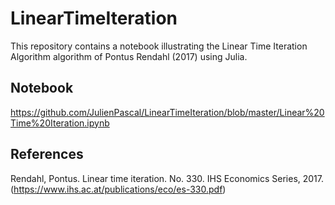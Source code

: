# LinearTimeIteration

This repository contains a notebook illustrating the Linear Time Iteration Algorithm algorithm of Pontus Rendahl (2017) using Julia.

## Notebook

https://github.com/JulienPascal/LinearTimeIteration/blob/master/Linear%20Time%20Iteration.ipynb

## References

Rendahl, Pontus. Linear time iteration. No. 330. IHS Economics Series, 2017. (https://www.ihs.ac.at/publications/eco/es-330.pdf)
